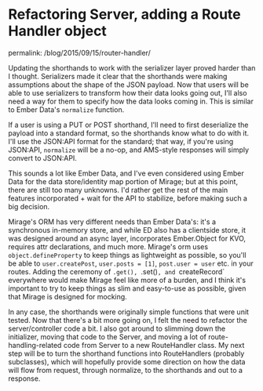 # Refactoring Server, adding a Route Handler object

permalink: /blog/2015/09/15/router-handler/

Updating the shorthands to work with the serializer layer proved harder than I thought. Serializers made it clear that the shorthands were making assumptions about the shape of the JSON payload. Now that users will be able to use serializers to transform how their data looks going out, I'll also need a way for them to specify how the data looks coming in. This is similar to Ember Data's `normalize` function.

If a user is using a PUT or POST shorthand, I'll need to first deserialize the payload into a standard format, so the shorthands know what to do with it. I'll use the JSON:API format for the standard; that way, if you're using JSON:API, `normalize` will be a no-op, and AMS-style responses will simply convert to JSON:API.

This sounds a lot like Ember Data, and I've even considered using Ember Data for the data store/identity map portion of Mirage; but at this point, there are still too many unknowns. I'd rather get the rest of the main features incorporated + wait for the API to stabilize, before making such a big decision.

Mirage's ORM has very different needs than Ember Data's: it's a synchronous in-memory store, and while ED also has a clientside store, it was designed around an async layer, incorporates Ember.Object for KVO, requires attr declarations, and much more. Mirage's orm uses `object.defineProperty` to keep things as lightweight as possible, so you'll be able to `user.createPost`, `user.posts = [1]`, `post.user = user` etc. in your routes. Adding the ceremony of  `.get(), `.set()`, and `createRecord` everywhere would make Mirage feel like more of a burden, and I think it's important to try to keep things as slim and easy-to-use as possible, given that Mirage is designed for mocking.

In any case, the shorthands were originally simple functions that were unit tested. Now that there's a bit more going on, I felt the need to refactor the server/controller code a bit. I also got around to slimming down the initializer, moving that code to the Server, and moving a lot of route-handling-related code from Server to a new RouteHandler class. My next step will be to turn the shorthand functions into RouteHandlers (probably subclasses), which will hopefully provide some direction on how the data will flow from request, through normalize, to the shorthands and out to a response.
